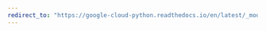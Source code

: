 ```yaml
---
redirect_to: "https://google-cloud-python.readthedocs.io/en/latest/_modules/google/cloud/texttospeech_v1beta1.html"
---
```

